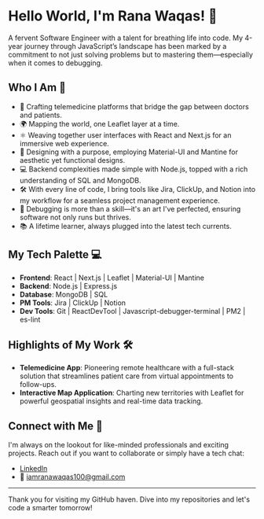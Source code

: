 # Hello World, I'm Rana Waqas! 👋

A fervent Software Engineer with a talent for breathing life into code. My 4-year journey through JavaScript’s landscape has been marked by a commitment to not just solving problems but to mastering them—especially when it comes to debugging.

## Who I Am 🚀

- 📱 Crafting telemedicine platforms that bridge the gap between doctors and patients.
- 🌍 Mapping the world, one Leaflet layer at a time.
- ⚛️ Weaving together user interfaces with React and Next.js for an immersive web experience.
- 🎨 Designing with a purpose, employing Material-UI and Mantine for aesthetic yet functional designs.
- 💻 Backend complexities made simple with Node.js, topped with a rich understanding of SQL and MongoDB.
- 🛠️ With every line of code, I bring tools like Jira, ClickUp, and Notion into my workflow for a seamless project management experience.
- 🐞 Debugging is more than a skill—it's an art I've perfected, ensuring software not only runs but thrives.
- 📚 A lifetime learner, always plugged into the latest tech currents.

## My Tech Palette 💻

- **Frontend**: React | Next.js | Leaflet | Material-UI | Mantine
- **Backend**: Node.js | Express.js
- **Database**: MongoDB | SQL
- **PM Tools**: Jira | ClickUp | Notion
- **Dev Tools**: Git | ReactDevTool | Javascript-debugger-terminal | PM2 | es-lint

## Highlights of My Work 🛠️

- **Telemedicine App**: Pioneering remote healthcare with a full-stack solution that streamlines patient care from virtual appointments to follow-ups.
- **Interactive Map Application**: Charting new territories with Leaflet for powerful geospatial insights and real-time data tracking.

## Connect with Me 🤝

I'm always on the lookout for like-minded professionals and exciting projects. Reach out if you want to collaborate or simply have a tech chat:

- [LinkedIn](https://pk.linkedin.com/in/waqas-rana-08102017b)
- 📧 [iamranawaqas100@gmail.com](mailto:iamranawaqas100@gmail.com)

---

Thank you for visiting my GitHub haven. Dive into my repositories and let's code a smarter tomorrow!
